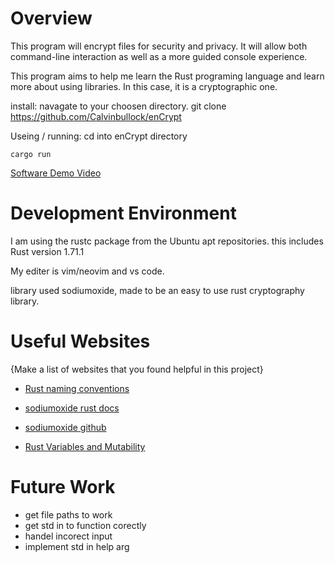 # Overview
This program will encrypt files for security and privacy. It will allow both command-line interaction 
as well as a more guided console experience.

This program aims to help me learn the Rust programing language and learn more about
using libraries. In this case, it is a cryptographic one.

install:
    navagate to your choosen directory.
    git clone https://github.com/Calvinbullock/enCrypt

Useing / running:
    cd into enCrypt directory

    cargo run

[Software Demo Video](https://www.youtube.com/watch?v=rsYSzaz9zSQ&list=PLoyljU3FIZC0Tj9_WPmjfL5vGZI_t2S0s&index=3)

# Development Environment

I am using the rustc package from the Ubuntu apt repositories.
this includes Rust version 1.71.1

My editer is vim/neovim and vs code.

library used sodiumoxide, made to be an easy to use rust cryptography library.

# Useful Websites

{Make a list of websites that you found helpful in this project}
* [Rust naming conventions](https://rust-lang.github.io/api-guidelines/naming.html#:~:text=Basic%20Rust%20naming%20conventions%20are%20described%20in%20RFC%20430.&text=snake_case!&text=In%20UpperCamelCase%20%2C%20acronyms%20and%20contractions,are%20lower%2Dcased:%20is_xid_start%20.)

* [sodiumoxide rust docs](https://docs.rs/sodiumoxide/latest/sodiumoxide/crypto/box_/index.html)

* [sodiumoxide github](https://github.com/sodiumoxide/sodiumoxide)

* [Rust Variables and Mutability](https://doc.rust-lang.org/book/ch03-01-variables-and-mutability.html#variables-and-mutability)

# Future Work

- get file paths to work
- get std in to function corectly
- handel incorect input
- implement std in help arg
